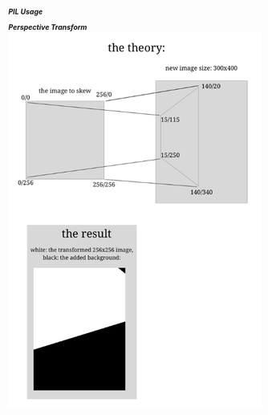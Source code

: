 ***PIL Usage***

***Perspective Transform***
![cc_command](./images/pil_perspective_transform.png "An example of 'cc' command")